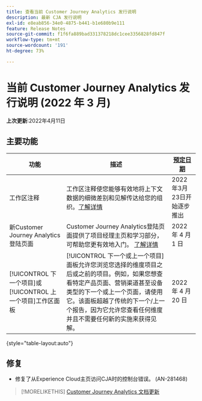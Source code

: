 ```yaml
---
title: 查看当前 Customer Journey Analytics 发行说明
description: 最新 CJA 发行说明
exl-id: e8eab856-34e0-4875-b441-b1e680b9e111
feature: Release Notes
source-git-commit: f1f6fa889bad331378218dc1cee3356828fd847f
workflow-type: tm+mt
source-wordcount: '191'
ht-degree: 73%

---
```


# 当前 Customer Journey Analytics 发行说明 (2022 年 3 月)

**上次更新**:2022年4月11日

## 主要功能

| 功能 | 描述 | [预定日期](/help/release-notes/releases.md) |
| ----------- | ---------- | ----- |
| 工作区注释 | 工作区注释使您能够有效地将上下文数据的细微差别和见解传达给您的组织。[了解详情](/help/components/annotations/overview.md) | 2022年3月23日开始逐步推出 |
| 新Customer Journey Analytics登陆页面 | Customer Journey Analytics登陆页面提供了项目经理主页和学习部分，可帮助您更有效地入门。 [了解详情](/help/getting-started/landing.md) | 2022 年 4 月 1 日 |
| [!UICONTROL 下一个项目]或[!UICONTROL 上一个项目]工作区面板 | [!UICONTROL 下一个或上一个项目]面板允许您浏览您选择的维度项目之后或之前的项目。例如，如果您想查看特定产品页面、营销渠道甚至设备类型的下一个或上一个页面，请使用它。该面板超越了传统的下一个/上一个报告，因为它允许您查看任何维度并且不需要任何新的实施来获得见解。 | 2022 年 4 月 20 日 |

{style=&quot;table-layout:auto&quot;}

## 修复

* 修复了从Experience Cloud主页访问CJA时的控制台错误。 (AN-281468)

>[!MORELIKETHIS]
>[Customer Journey Analytics 文档更新](/help/release-notes/doc-changes.md)
